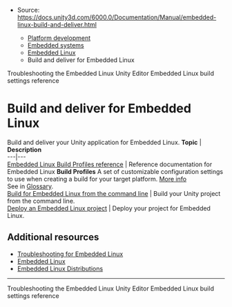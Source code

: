 * Source: https://docs.unity3d.com/6000.0/Documentation/Manual/embedded-linux-build-and-deliver.html

  * [Platform development ](https://docs.unity3d.com/6000.0/Documentation/Manual/PlatformSpecific.html)
  * [Embedded systems](https://docs.unity3d.com/6000.0/Documentation/Manual/embedded-systems.html)
  * [Embedded Linux](https://docs.unity3d.com/6000.0/Documentation/Manual/embedded-linux.html)
  * Build and deliver for Embedded Linux


[](https://docs.unity3d.com/6000.0/Documentation/Manual/embedded-linux-troubleshooting.html)
Troubleshooting the Embedded Linux Unity Editor
[](https://docs.unity3d.com/6000.0/Documentation/Manual/embedded-linux-build-settings.html)
Embedded Linux build settings reference
# Build and deliver for Embedded Linux
Build and deliver your Unity application for Embedded Linux.
**Topic** | **Description**  
---|---  
[Embedded Linux Build Profiles reference](https://docs.unity3d.com/6000.0/Documentation/Manual/embedded-linux-build-settings.html) | Reference documentation for Embedded Linux **Build Profiles** A set of customizable configuration settings to use when creating a build for your target platform. [More info](https://docs.unity3d.com/6000.0/Documentation/Manual/build-profiles.html)  
See in [Glossary](https://docs.unity3d.com/6000.0/Documentation/Manual/Glossary.html#Buildprofile).  
[Build for Embedded Linux from the command line](https://docs.unity3d.com/6000.0/Documentation/Manual/embedded-linux-build-command-line.html) | Build your Unity project from the command line.  
[Deploy an Embedded Linux project](https://docs.unity3d.com/6000.0/Documentation/Manual/embedded-linux-deploy.html) | Deploy your project for Embedded Linux.  
## Additional resources
  * [Troubleshooting for Embedded Linux](https://docs.unity3d.com/6000.0/Documentation/Manual/embedded-linux-troubleshooting.html)
  * [Embedded Linux](https://docs.unity3d.com/6000.0/Documentation/Manual/embedded-linux.html)
  * [Embedded Linux Distributions](https://elinux.org/Embedded_Linux_Distributions)


* * *
[](https://docs.unity3d.com/6000.0/Documentation/Manual/embedded-linux-troubleshooting.html)
Troubleshooting the Embedded Linux Unity Editor
[](https://docs.unity3d.com/6000.0/Documentation/Manual/embedded-linux-build-settings.html)
Embedded Linux build settings reference
